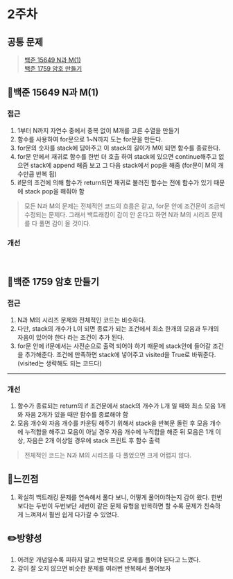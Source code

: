 # 2주차
## 공통 문제
> [백준 15649 N과 M(1)](https://www.acmicpc.net/problem/15649)<br>
[백준 1759 암호 만들기](https://www.acmicpc.net/problem/1759)

## **📖백준 15649 N과 M(1)**

### 접근
1. 1부터 N까지 자연수 중에서 중복 없이 M개를 고른 수열을 만들기
  1. 함수를 사용하여 for문으로 1~N까지 도는 for문을 만든다.
  2. for문의 숫자를 stack에 담아주고 이 stack의 길이가 M이 되면 함수를 종료한다.
  3. for문 안에서 재귀로 함수를 한번 더 호출 하여 stack에 있으면 continue해주고 없으면 stack에 append 해줌 보고 그 다음 stack에서 pop을 해줌 (for문이 M의 개수만큼 반복 됨)
  4. if문의 조건에 의해 함수가 return되면 재귀로 불러진 함수는 전에 함수가 있기 때문에 stack pop을 해줘야 함
> 모든 N과 M의 문제는 전체적인 코드의 흐름은 같고, for문 안에 조건문이 조금씩 수정되는 문제다. 그래서 백트래킹이 감이 안 온다고 하면 N과 M의 시리즈 문제를 다 풀면 감이 올 것이다.
### 개선

<br>

## **📖백준 1759 암호 만들기**

### 접근
1. N과 M의 시리즈 문제와 전체적인 코드는 비슷하다.
2. 다만, stack의 개수가 L이 되면 종료가 되는 조건에서 최소 한개의 모음과 두개의 자음이 있어야 한다 라는 조건이 추가 된다.
3. for문 안에 if문에서는 사전순으로 출력 되어야 하기 때문에 stack안에 들어갈 조건을 추가해준다. 조건에 만족하면 stack에 넣어주고 visited을 True로 바꿔준다.(visited는 생략해도 되는 코드다)

<hr>

### 개선
1. 함수가 종료되는 return의 if 조건문에서 stack의 개수가 L개 일 때와 최소 모음 1개와 자음 2개가 있을 때만 함수를 종료해야 함
2. 모음 개수와 자음 개수를 카운팅 해주기 위해서 stack을 반복문 돌린 후 모음 개수에 누적합을 해주고 모음이 아닐 경우 자음 개수에 누적합을 해준 뒤 모음은 1개 이상, 자음은 2개 이상일 경우에 stack 프린트 후 함수 출력
> 전체적인 코드는 N과 M의 시리즈를 다 풀었으면 크게 어렵지 않다.

## 🌈느낀점
1. 확실히 백트래킹 문제를 연속해서 풀다 보니, 어떻게 풀어야하는지 감이 왔다. 한번 보다는 두번이 두번보단 세번이 같은 문제 유형을 반복하면 할 수록 문제가 친숙하게 느껴져서 훨씬 쉽게 다가갈 수 있었다.

## ✏️방향성
1. 어려운 개념일수록 피하지 말고 반복적으로 문제를 풀어야 된다고 느꼈다.
2. 감이 잘 오지 않으면 비슷한 문제를 여러번 반복해서 풀어보자




